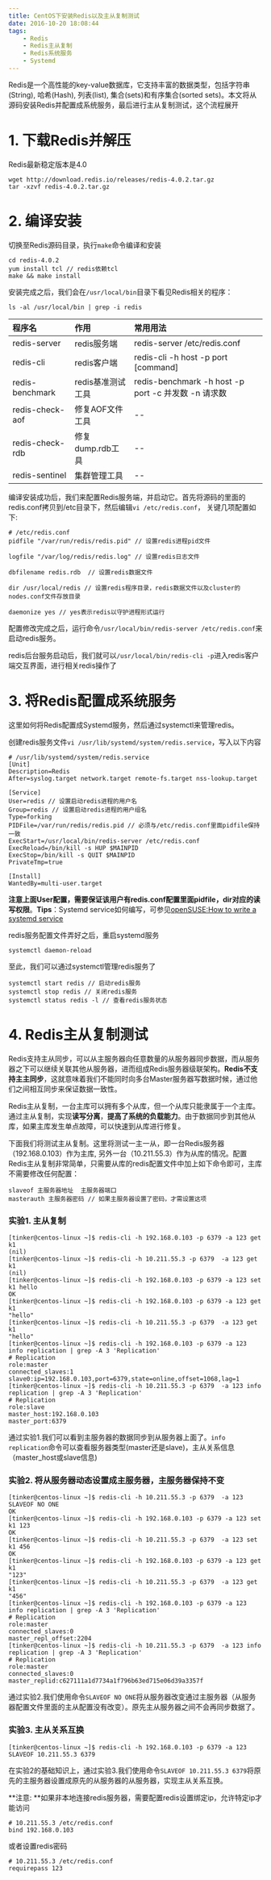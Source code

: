 ```yaml
---
title: CentOS下安装Redis以及主从复制测试
date: 2016-10-20 18:08:44
tags:
    - Redis
    - Redis主从复制
    - Redis系统服务
    - Systemd
---
```

Redis是一个高性能的key-value数据库，它支持丰富的数据类型，包括字符串(String), 哈希(Hash), 列表(list), 集合(sets)和有序集合(sorted sets)。本文将从源码安装Redis并配置成系统服务，最后进行主从复制测试，这个流程展开

# 1. 下载Redis并解压
Redis最新稳定版本是4.0

```
wget http://download.redis.io/releases/redis-4.0.2.tar.gz
tar -xzvf redis-4.0.2.tar.gz
```
<!--more-->
# 2. 编译安装
切换至Redis源码目录，执行`make`命令编译和安装

```
cd redis-4.0.2
yum install tcl // redis依赖tcl
make && make install
```

安装完成之后，我们会在`/usr/local/bin`目录下看见Redis相关的程序：

```
ls -al /usr/local/bin | grep -i redis
```

| 程序名 | 作用 | 常用用法 |
| :------ | :------ | :------ |
| redis-server | redis服务端 | redis-server /etc/redis.conf |
| redis-cli | redis客户端 |  redis-cli -h host -p port [command]  |
| redis-benchmark | redis基准测试工具 | redis-benchmark -h host -p port -c 并发数 -n 请求数   |
| redis-check-aof | 修复AOF文件工具 | -- |
| redis-check-rdb | 修复dump.rdb工具 | -- |
| redis-sentinel | 集群管理工具 | -- | 

编译安装成功后，我们来配置Redis服务端，并启动它。首先将源码的里面的redis.conf拷贝到/etc目录下，然后编辑`vi /etc/redis.conf`， 关键几项配置如下:

```
# /etc/redis.conf
pidfile "/var/run/redis/redis.pid" // 设置redis进程pid文件

logfile "/var/log/redis/redis.log" // 设置redis日志文件

dbfilename redis.rdb  // 设置redis数据文件

dir /usr/local/redis // 设置redis程序目录，redis数据文件以及cluster的nodes.conf文件存放目录

daemonize yes // yes表示redis以守护进程形式运行
```

配置修改完成之后，运行命令`/usr/local/bin/redis-server /etc/redis.conf`来启动redis服务。

redis后台服务启动后，我们就可以`/usr/local/bin/redis-cli -p`进入redis客户端交互界面，进行相关redis操作了

# 3. 将Redis配置成系统服务

这里如何将Redis配置成Systemd服务，然后通过systemctl来管理redis。

创建redis服务文件`vi /usr/lib/systemd/system/redis.service`，写入以下内容
```
# /usr/lib/systemd/system/redis.service
[Unit]
Description=Redis
After=syslog.target network.target remote-fs.target nss-lookup.target

[Service]
User=redis // 设置启动redis进程的用户名
Group=redis // 设置启动redis进程的用户组名
Type=forking
PIDFile=/var/run/redis/redis.pid // 必须与/etc/redis.conf里面pidfile保持一致
ExecStart=/usr/local/bin/redis-server /etc/redis.conf
ExecReload=/bin/kill -s HUP $MAINPID
ExecStop=/bin/kill -s QUIT $MAINPID
PrivateTmp=true

[Install]
WantedBy=multi-user.target
```
**注意上面User配置，需要保证该用户有redis.conf配置里面pidfile，dir对应的读写权限**。**Tips**：Systemd service如何编写，可参见[openSUSE:How to write a systemd service](https://zh.opensuse.org/openSUSE:How_to_write_a_systemd_service)

redis服务配置文件弄好之后，重启systemd服务

```
systemctl daemon-reload
```

至此，我们可以通过systemctl管理redis服务了

```
systemctl start redis // 启动redis服务
systemctl stop redis // 关闭redis服务
systemctl status redis -l // 查看redis服务状态
```

# 4. Redis主从复制测试

Redis支持主从同步，可以从主服务器向任意数量的从服务器同步数据，而从服务器之下可以继续关联其他从服务器，进而组成Redis服务器级联架构。**Redis不支持主主同步**，这就意味着我们不能同时向多台Master服务器写数据时候，通过他们之间相互同步来保证数据一致性。

Redis主从复制，一台主库可以拥有多个从库，但一个从库只能隶属于一个主库。通过主从复制，实现**读写分离**，**提高了系统的负载能力**。由于数据同步到其他从库，如果主库发生单点故障，可以快速到从库进行修复。

下面我们将测试主从复制。这里将测试一主一从，即一台Redis服务器（192.168.0.103）作为主库, 另外一台（10.211.55.3）作为从库的情况。配置Redis主从复制非常简单，只需要从库的redis配置文件中加上如下命令即可，主库不需要修改任何配置：

```
slaveof 主服务器地址  主服务器端口
masterauth 主服务器密码 // 如果主服务器设置了密码，才需设置这项
```

### 实验1. 主从复制

```
[tinker@centos-linux ~]$ redis-cli -h 192.168.0.103 -p 6379 -a 123 get k1
(nil)
[tinker@centos-linux ~]$ redis-cli -h 10.211.55.3 -p 6379  -a 123 get k1
(nil)
[tinker@centos-linux ~]$ redis-cli -h 192.168.0.103 -p 6379 -a 123 set k1 hello
OK
[tinker@centos-linux ~]$ redis-cli -h 192.168.0.103 -p 6379 -a 123 get k1
"hello"
[tinker@centos-linux ~]$ redis-cli -h 10.211.55.3 -p 6379  -a 123 get k1
"hello"
[tinker@centos-linux ~]$ redis-cli -h 192.168.0.103 -p 6379 -a 123 info replication | grep -A 3 'Replication'
# Replication
role:master
connected_slaves:1
slave0:ip=192.168.0.103,port=6379,state=online,offset=1068,lag=1
[tinker@centos-linux ~]$ redis-cli -h 10.211.55.3 -p 6379  -a 123 info replication | grep -A 3 'Replication'
# Replication
role:slave
master_host:192.168.0.103
master_port:6379
```

通过实验1.我们可以看到主服务器的数据同步到从服务器上面了。`info replication`命令可以查看服务器类型(master还是slave)，主从关系信息（master_host或slave信息)

### 实验2. 将从服务器动态设置成主服务器，主服务器保持不变

```
[tinker@centos-linux ~]$ redis-cli -h 10.211.55.3 -p 6379  -a 123 SLAVEOF NO ONE
OK
[tinker@centos-linux ~]$ redis-cli -h 192.168.0.103 -p 6379 -a 123 set k1 123
OK
[tinker@centos-linux ~]$ redis-cli -h 10.211.55.3 -p 6379  -a 123 set  k1 456
OK
[tinker@centos-linux ~]$ redis-cli -h 192.168.0.103 -p 6379 -a 123 get k1
"123"
[tinker@centos-linux ~]$ redis-cli -h 10.211.55.3 -p 6379  -a 123 get k1
"456"
[tinker@centos-linux ~]$ redis-cli -h 192.168.0.103 -p 6379 -a 123 info replication | grep -A 3 'Replication'
# Replication
role:master
connected_slaves:0
master_repl_offset:2204
[tinker@centos-linux ~]$ redis-cli -h 10.211.55.3 -p 6379  -a 123 info replication | grep -A 3 'Replication'
# Replication
role:master
connected_slaves:0
master_replid:c627111a1d7734a1f796b63ed715e06d39a3357f
```

通过实验2.我们使用命令`SLAVEOF NO ONE`将从服务器改变通过主服务器（从服务器配置文件里面的主从配置没有改变）。原先主从服务器之间不会再同步数据了。

### 实验3. 主从关系互换

```
[tinker@centos-linux ~]$ redis-cli -h 192.168.0.103 -p 6379 -a 123 SLAVEOF 10.211.55.3 6379
```

在实验2的基础知识上，通过实验3.我们使用命令`SLAVEOF 10.211.55.3 6379`将原先的主服务器设置成原先的从服务器的从服务器，实现主从关系互换。

**注意: **如果非本地连接redis服务器，需要配置redis设置绑定ip，允许特定ip才能访问

```
# 10.211.55.3 /etc/redis.conf
bind 192.168.0.103
```

或者设置redis密码

```
# 10.211.55.3 /etc/redis.conf
requirepass 123
```





